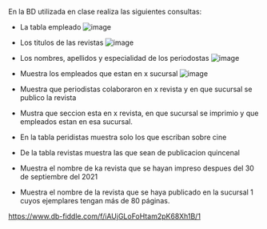 En la BD utilizada en clase realiza las siguientes consultas:

* La tabla empleado
![image](https://user-images.githubusercontent.com/104279720/172027837-0554d41b-a970-46a5-9df5-5fddc43f6019.png)

* Los titulos de las revistas
![image](https://user-images.githubusercontent.com/104279720/172034940-347a6cb0-191c-4c9f-8481-028acd0650ae.png)

* Los nombres, apellidos y especialidad de los periodostas
![image](https://user-images.githubusercontent.com/104279720/172028035-f4a0c037-9cea-494a-aeca-ed532bd93f64.png)

* Muestra los empleados que estan en x sucursal
![image](https://user-images.githubusercontent.com/104279720/172035066-5dd07d34-1504-4d01-ac56-81eab007c321.png)

* Muestra que periodistas colaboraron en x revista y en que sucursal se publico la revista
* Mustra que seccion esta en x revista, en que sucursal se imprimio y que empleados estan en esa sucursal.
* En la tabla peridistas muestra solo los que escriban sobre cine
* De la tabla revistas muestra las que sean de publicacion quincenal
* Muestra el nombre de ka revista que se hayan impreso despues del 30 de septiembre del 2021
* Muestra el nombre de la revista que se haya publicado en la sucursal 1 cuyos ejemplares tengan más de 80 páginas.

https://www.db-fiddle.com/f/iAUjGLoFoHtam2pK68Xh1B/1


